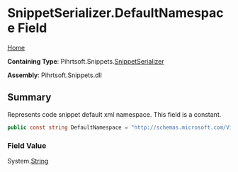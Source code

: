 <a name="_top"></a>

# SnippetSerializer\.DefaultNamespace Field

[Home](../../../../README.md#_top)

**Containing Type**: Pihrtsoft\.Snippets\.[SnippetSerializer](../README.md#_top)

**Assembly**: Pihrtsoft\.Snippets\.dll

## Summary

Represents code snippet default xml namespace\. This field is a constant\.

```csharp
public const string DefaultNamespace = "http://schemas.microsoft.com/VisualStudio/2005/CodeSnippet"
```

### Field Value

System\.[String](https://docs.microsoft.com/en-us/dotnet/api/system.string)

